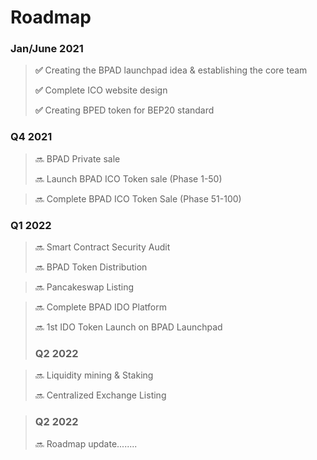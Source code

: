 # Roadmap



### **Jan/June 2021**

> **✅** Creating the BPAD launchpad idea & establishing the core team
>
> **✅** Complete ICO website design
>
> **✅** Creating BPED token for BEP20 standard

### Q4 2021

> 🔜  BPAD Private sale
>
> 🔜 Launch BPAD ICO Token sale \(Phase 1-50\)

> 🔜 Complete BPAD ICO Token Sale \(Phase 51-100\)

### Q1 2022

> 🔜 Smart Contract Security Audit
>
> 🔜 BPAD Token Distribution

> 🔜 Pancakeswap Listing

> 🔜 Complete BPAD IDO Platform
>
> 🔜 1st IDO Token Launch on BPAD Launchpad
>
> ### Q2 2022

> 🔜 Liquidity mining & Staking
>
> 🔜 Centralized Exchange Listing

> ### Q2 2022
>
> 🔜 Roadmap update........

